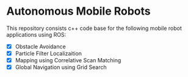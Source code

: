 # Autonomous Mobile Robots

This repository consists c++ code base for the following mobile robot applications using ROS:
- [x] Obstacle Avoidance
- [x] Particle Filter Localizaition
- [x] Mapping using Correlative Scan Matching
- [x] Global Navigation using Grid Search 

